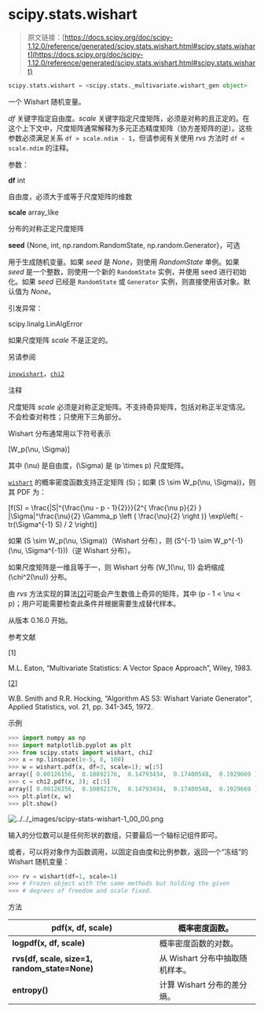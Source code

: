 # scipy.stats.wishart

> 原文链接：[https://docs.scipy.org/doc/scipy-1.12.0/reference/generated/scipy.stats.wishart.html#scipy.stats.wishart](https://docs.scipy.org/doc/scipy-1.12.0/reference/generated/scipy.stats.wishart.html#scipy.stats.wishart)

```py
scipy.stats.wishart = <scipy.stats._multivariate.wishart_gen object>
```

一个 Wishart 随机变量。

*df* 关键字指定自由度。*scale* 关键字指定尺度矩阵，必须是对称的且正定的。在这个上下文中，尺度矩阵通常解释为多元正态精度矩阵（协方差矩阵的逆）。这些参数必须满足关系 `df > scale.ndim - 1`，但请参阅有关使用 *rvs* 方法时 `df < scale.ndim` 的注释。

参数：

**df** int

自由度，必须大于或等于尺度矩阵的维数

**scale** array_like

分布的对称正定尺度矩阵

**seed** {None, int, np.random.RandomState, np.random.Generator}，可选

用于生成随机变量。如果 *seed* 是 *None*，则使用 *RandomState* 单例。如果 *seed* 是一个整数，则使用一个新的 `RandomState` 实例，并使用 seed 进行初始化。如果 *seed* 已经是 `RandomState` 或 `Generator` 实例，则直接使用该对象。默认值为 *None*。

引发异常：

scipy.linalg.LinAlgError

如果尺度矩阵 *scale* 不是正定的。

另请参阅

[`invwishart`](scipy.stats.invwishart.html#scipy.stats.invwishart "scipy.stats.invwishart")，[`chi2`](scipy.stats.chi2.html#scipy.stats.chi2 "scipy.stats.chi2")

注释

尺度矩阵 *scale* 必须是对称正定矩阵。不支持奇异矩阵，包括对称正半定情况。不会检查对称性；只使用下三角部分。

Wishart 分布通常用以下符号表示

\[W_p(\nu, \Sigma)\]

其中 \(\nu\) 是自由度，\(\Sigma\) 是 \(p \times p\) 尺度矩阵。

[`wishart`](#scipy.stats.wishart "scipy.stats.wishart") 的概率密度函数支持正定矩阵 \(S\)；如果 \(S \sim W_p(\nu, \Sigma)\)，则其 PDF 为：

\[f(S) = \frac{|S|^{\frac{\nu - p - 1}{2}}}{2^{ \frac{\nu p}{2} } |\Sigma|^\frac{\nu}{2} \Gamma_p \left ( \frac{\nu}{2} \right )} \exp\left( -tr(\Sigma^{-1} S) / 2 \right)\]

如果 \(S \sim W_p(\nu, \Sigma)\)（Wishart 分布），则 \(S^{-1} \sim W_p^{-1}(\nu, \Sigma^{-1})\)（逆 Wishart 分布）。

如果尺度矩阵是一维且等于一，则 Wishart 分布 \(W_1(\nu, 1)\) 会坍缩成 \(\chi^2(\nu)\) 分布。

由 *rvs* 方法实现的算法[[2]](#r5d8b44ec26eb-2)可能会产生数值上奇异的矩阵，其中 \(p - 1 < \nu < p\)；用户可能需要检查此条件并根据需要生成替代样本。

从版本 0.16.0 开始。

参考文献

[1]

M.L. Eaton, “Multivariate Statistics: A Vector Space Approach”, Wiley, 1983.

[[2](#id1)]

W.B. Smith and R.R. Hocking, “Algorithm AS 53: Wishart Variate Generator”, Applied Statistics, vol. 21, pp. 341-345, 1972.

示例

```py
>>> import numpy as np
>>> import matplotlib.pyplot as plt
>>> from scipy.stats import wishart, chi2
>>> x = np.linspace(1e-5, 8, 100)
>>> w = wishart.pdf(x, df=3, scale=1); w[:5]
array([ 0.00126156,  0.10892176,  0.14793434,  0.17400548,  0.1929669 ])
>>> c = chi2.pdf(x, 3); c[:5]
array([ 0.00126156,  0.10892176,  0.14793434,  0.17400548,  0.1929669 ])
>>> plt.plot(x, w)
>>> plt.show() 
```

![../../_images/scipy-stats-wishart-1_00_00.png](../Images/aae230a7900edc3a2f88a69ad590f0ff.png)

输入的分位数可以是任何形状的数组，只要最后一个轴标记组件即可。

或者，可以将对象作为函数调用，以固定自由度和比例参数，返回一个“冻结”的 Wishart 随机变量：

```py
>>> rv = wishart(df=1, scale=1)
>>> # Frozen object with the same methods but holding the given
>>> # degrees of freedom and scale fixed. 
```

方法

| **pdf(x, df, scale)** | 概率密度函数。 |
| --- | --- |
| **logpdf(x, df, scale)** | 概率密度函数的对数。 |
| **rvs(df, scale, size=1, random_state=None)** | 从 Wishart 分布中抽取随机样本。 |
| **entropy()** | 计算 Wishart 分布的差分熵。 |
